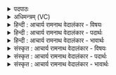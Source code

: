 <details><summary>पदपाठः</summary>

अ꣣य꣢म्। स꣣ह꣡स्र꣢म्। ऋ꣡षि꣢꣯भिः। स꣡ह꣢꣯स्कृतः। स꣡हः꣢꣯। कृ꣣तः। समुद्रः꣢। स꣣म्। उद्रः꣢। इ꣣व। पप्रथे। सत्यः꣢। सः। अ꣣स्य। महिमा꣢। गृ꣣णे। श꣡वः꣢꣯। य꣣ज्ञे꣡षु꣢। वि꣣प्ररा꣡ज्ये꣢। वि꣣प्र। रा꣡ज्ये꣢꣯। १६०८।
</details>

<details><summary>अधिमन्त्रम् (VC)</summary>

- इन्द्रः
- मेध्यातिथिः काण्वः
- बार्हतः प्रगाथः (विषमा बृहती, समा सतोबृहती)
- पञ्चमः
</details>

<details><summary>हिन्दी : आचार्य रामनाथ वेदालंकार - विषयः</summary>

अगले मन्त्र में फिर परमात्मा और आचार्य का विषय है।
</details>

<details><summary>हिन्दी : आचार्य रामनाथ वेदालंकार - पदार्थः</summary>

पदार्थान्वयभाषाः -  (अयम्) यह परमेश्वर वा आचार्य (सहस्रम्) सहस्र बार (ऋषिभिः) तत्वदर्शी जनों द्वारा (सहस्कृतः) बल के साथ स्तुति किया गया (समुद्रः इव) समुद्र के समान (पप्रथे) यश से प्रख्यात होता है। (सः) वह (अस्य) इस परमेश्वर वा आचार्य की (महिमा) महिमा (सत्यः) सत्य है। मैं (विप्रराज्ये) विद्वानों के राज्य में (यज्ञेषु) उपासना-यज्ञों वा शिक्षा-यज्ञों में (शवः) इसके बल की (गृणे) स्तुति करता हूँ ॥२॥ यहाँ उपमालङ्कार है ॥२॥
</details>

<details><summary>हिन्दी : आचार्य रामनाथ वेदालंकार - भावार्थः</summary>

भावार्थभाषाः -  जैसे समुद्र जल से विस्तीर्ण होता है,वैसे ही जगदीश्वर और आचार्य यश से प्रख्यात होते हैं ॥२॥
</details>

<details><summary>संस्कृत : आचार्य रामनाथ वेदालंकार - विषयः</summary>

अथ पुनरपि परमात्माऽऽचार्ययोर्विषयमाह।
</details>

<details><summary>संस्कृत : आचार्य रामनाथ वेदालंकार - पदार्थः</summary>

पदार्थान्वयभाषाः -  (अयम्) एष (परमेश्वरः) आचार्यो वा (सहस्रम्) सहस्रवारम् (ऋषिभिः) तत्त्वदर्शिभिर्जनैः (सहस्कृतः) सहसा बलेन कृतः स्तुतः सन् (समुद्रः इव) सागरः इव (पप्रथे) यशसा प्रथितो भवति। (सः) असौ (अस्य) परमेश्वरस्य आचार्यस्य वा (महिमा) महत्त्वम् (सत्यः) अवितथो वर्तते। अहम् (विप्रराज्ये) विप्राणां विपश्चितां राज्ये (यज्ञेषु) उपासनायज्ञेषु शिक्षायज्ञेषु वा, (शवः) अस्य बलम् (गृणे) स्तौमि। [विप्रराज्ये इत्यत्र ‘अकर्मधारये राज्यम्’। अ० ६।२।१३० इत्युत्तरपदादिरुदात्तः] ॥२॥२ अत्रोपमालङ्कारः ॥२॥
</details>

<details><summary>संस्कृत : आचार्य रामनाथ वेदालंकार - भावार्थः</summary>

भावार्थभाषाः -  यथा समुद्रो जलेन विस्तीर्णो भवति तथा जगदीश्वर आचार्यश्च यशसा ॥२॥
</details>